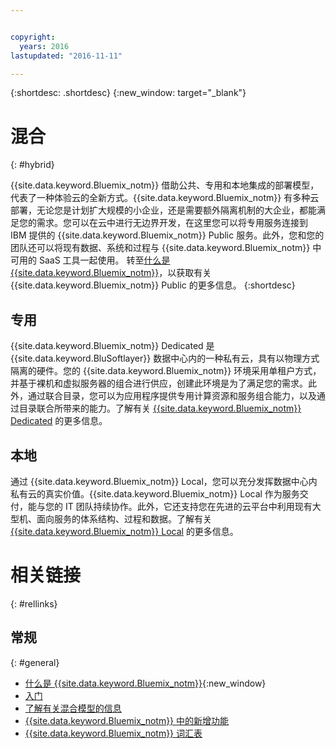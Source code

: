 ```yaml
---


copyright:
  years: 2016
lastupdated: "2016-11-11"

---
```


{:shortdesc: .shortdesc}
{:new_window: target="_blank"}

# 混合
{: #hybrid}


{{site.data.keyword.Bluemix_notm}} 借助公共、专用和本地集成的部署模型，代表了一种体验云的全新方式。{{site.data.keyword.Bluemix_notm}} 有多种云部署，无论您是计划扩大规模的小企业，还是需要额外隔离机制的大企业，都能满足您的需求。您可以在云中进行无边界开发，在这里您可以将专用服务连接到 IBM 提供的 {{site.data.keyword.Bluemix_notm}} Public 服务。此外，您和您的团队还可以将现有数据、系统和过程与 {{site.data.keyword.Bluemix_notm}} 中可用的 SaaS 工具一起使用。
转至[什么是 {{site.data.keyword.Bluemix_notm}}](/docs/overview/whatisbluemix.html)，以获取有关 {{site.data.keyword.Bluemix_notm}} Public 的更多信息。
{:shortdesc}

## 专用

{{site.data.keyword.Bluemix_notm}} Dedicated 是 {{site.data.keyword.BluSoftlayer}} 数据中心内的一种私有云，具有以物理方式隔离的硬件。您的 {{site.data.keyword.Bluemix_notm}} 环境采用单租户方式，并基于裸机和虚拟服务器的组合进行供应，创建此环境是为了满足您的需求。此外，通过联合目录，您可以为应用程序提供专用计算资源和服务组合能力，以及通过目录联合所带来的能力。了解有关 [{{site.data.keyword.Bluemix_notm}} Dedicated](/docs/dedicated/index.html) 的更多信息。

## 本地

通过 {{site.data.keyword.Bluemix_notm}} Local，您可以充分发挥数据中心内私有云的真实价值。{{site.data.keyword.Bluemix_notm}} Local 作为服务交付，能与您的 IT 团队持续协作。此外，它还支持您在先进的云平台中利用现有大型机、面向服务的体系结构、过程和数据。了解有关 [{{site.data.keyword.Bluemix_notm}} Local](/docs/local/index.html) 的更多信息。

# 相关链接
{: #rellinks}
## 常规
{: #general}
* [什么是 {{site.data.keyword.Bluemix_notm}}](http://www.ibm.com/cloud-computing/bluemix/what-is-bluemix/){:new_window}
* [入门](http://www.ibm.com/cloud-computing/bluemix/getting-started/)
* [了解有关混合模型的信息](http://www.ibm.com/cloud-computing/bluemix/hybrid/)
* [{{site.data.keyword.Bluemix_notm}} 中的新增功能](/docs/whatsnew/index.html)
* [{{site.data.keyword.Bluemix_notm}} 词汇表](/docs/overview/glossary/index.html)
